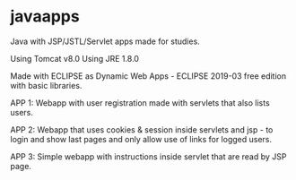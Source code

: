 # javaapps
Java with JSP/JSTL/Servlet apps made for studies.

Using Tomcat v8.0
Using JRE 1.8.0

Made with ECLIPSE as Dynamic Web Apps - ECLIPSE 2019-03 free edition with basic libraries.


APP 1: 
Webapp with user registration made with servlets that also lists users.

APP 2:
Webapp that uses cookies & session inside servlets and jsp - to login and show last pages and only allow use of links for logged users.

APP 3:
Simple webapp with instructions inside servlet that are read by JSP page.
